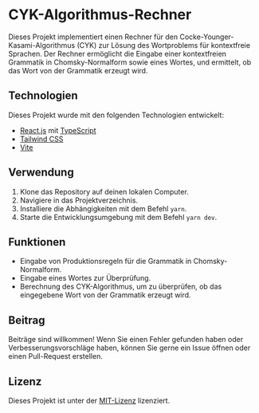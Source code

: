 # CYK-Algorithmus-Rechner

Dieses Projekt implementiert einen Rechner für den Cocke-Younger-Kasami-Algorithmus (CYK) zur Lösung des Wortproblems für kontextfreie Sprachen. Der Rechner ermöglicht die Eingabe einer kontextfreien Grammatik in Chomsky-Normalform sowie eines Wortes, und ermittelt, ob das Wort von der Grammatik erzeugt wird.

## Technologien

Dieses Projekt wurde mit den folgenden Technologien entwickelt:

- [React.js](https://reactjs.org/) mit [TypeScript](https://www.typescriptlang.org/)
- [Tailwind CSS](https://tailwindcss.com/)
- [Vite](https://vitejs.dev/)

## Verwendung

1. Klone das Repository auf deinen lokalen Computer.
2. Navigiere in das Projektverzeichnis.
3. Installiere die Abhängigkeiten mit dem Befehl `yarn`.
4. Starte die Entwicklungsumgebung mit dem Befehl `yarn dev`.

## Funktionen

- Eingabe von Produktionsregeln für die Grammatik in Chomsky-Normalform.
- Eingabe eines Wortes zur Überprüfung.
- Berechnung des CYK-Algorithmus, um zu überprüfen, ob das eingegebene Wort von der Grammatik erzeugt wird.

## Beitrag

Beiträge sind willkommen! Wenn Sie einen Fehler gefunden haben oder Verbesserungsvorschläge haben, können Sie gerne ein Issue öffnen oder einen Pull-Request erstellen.

## Lizenz

Dieses Projekt ist unter der [MIT-Lizenz](LICENSE.md) lizenziert.
